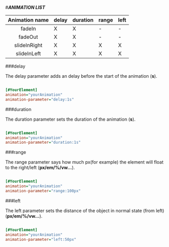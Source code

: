 #***ANIMATION LIST***

| **Animation name** 	| **delay** 	| **duration** 	| **range** 	| **left** 	|
|:------------------:	|-----------	|--------------	|-----------	|----------	|
|       fadeIn       	|     X     	|       X      	|     -     	|     -    	|
|       fadeOut      	|     X     	|       X      	|     -     	|     -    	|
|    slideInRight    	|     X     	|       X      	|     X     	|     X    	|
|     slideInLeft    	|     X     	|       X      	|     X     	|     X    	|


###delay

The delay parameter adds an delay before the start of the animation (**s**).

```ini

[#YourElement]
animation="yourAnimation"
animation-parameter="delay:1s"

```

###duration

The duration parameter sets the duration of the animation (**s**).

```ini

[#YourElement]
animation="yourAnimation"
animation-parameter="duration:1s"

```

###range

The range parameter says how much px(for example) the element will float to the right/left (**px/em/%/vw...**).

```ini

[#YourElement]
animation="yourAnimation"
animation-parameter="range:100px"

```

###left

The left parameter sets the distance of the object in normal state (from left) (**px/em/%/vw...**).

```ini

[#YourElement]
animation="yourAnimation"
animation-parameter="left:50px"

```